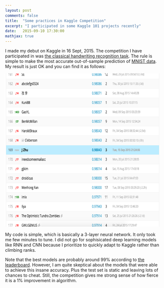 ```yaml
---
layout: post
comments: false
title:  "Some practices in Kaggle Competition"
excerpt: "I participated in some Kaggle 101 projects recently"
date:   2015-09-10 17:30:00
mathjax: true
---
```




I made my debut on Kaggle in 16 Sept, 2015.
The competition I have participated in was [the classical handwriting recognition task](https://www.kaggle.com/c/digit-recognizer).
The rule is simple to make the most accurate out-of-sample prediction of [MNIST data](http://yann.lecun.com/exdb/mnist/).
My result is just OK and you can find it as follows:

<img src="https://raw.githubusercontent.com/CamZHU/camzhu.github.io/master/images/kaggle_digit_result.png" height="500" width="750"/>

My code is simple, which is basically a 3-layer neural network. 
It only took me few minutes to tune.
I did not go for sophisicated deep learning models like RNN and CNN because I prioritize to quickly adapt to Kaggle rather than climbing ranks. 


Note that the best models are probably around 99% according to [the leaderboard](https://www.kaggle.com/c/digit-recognizer/leaderboard). However, 
I am quite skeptical about the models that were able to achieve this insane accuracy.
Plus the test set is static and leaving lots of chances to cheat.
Still, the competition gives me strong sense of how fierce it is a 1% improvement in algorithm.
